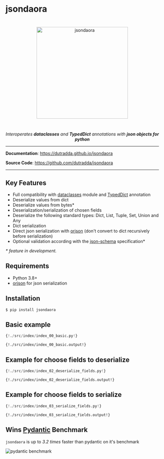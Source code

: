 # jsondaora

<p align="center" style="margin: 3em">
  <a href="https://github.com/dutradda/jsondaora">
    <img src="https://dutradda.github.io/jsondaora/jsondaora.svg" alt="jsondaora" width="300"/>
  </a>
</p>

<p align="center">
    <em>Interoperates <b>dataclasses</b> and <b>TypedDict</b> annotations with <b>json objects for python</b></em>
</p>

---

**Documentation**: <a href="https://dutradda.github.io/jsondaora" target="_blank">https://dutradda.github.io/jsondaora</a>

**Source Code**: <a href="https://github.com/dutradda/jsondaora" target="_blank">https://github.com/dutradda/jsondaora</a>

---


## Key Features

- Full compatibility with [dataclasses](https://docs.python.org/3/library/dataclasses.html) module and [TypedDict](https://www.python.org/dev/peps/pep-0589/) annotation
- Deserialize values from dict
- Deserialize values from bytes*
- Deserialization/serialization of chosen fields
- Deserialize the following standard types: Dict, List, Tuple, Set, Union and Any
- Dict serialization
- Direct json serialization with [orjson](https://github.com/ijl/orjson) (don't convert to dict recursively before serialization)
- Optional validation according with the [json-schema](https://json-schema.org/) specification*

*\* feature in development.*


## Requirements

 - Python 3.8+
 - [orjson](https://github.com/ijl/orjson) for json serialization


## Installation
```
$ pip install jsondaora
```


## Basic example

```python
{!./src/index/index_00_basic.py!}
```

```
{!./src/index/index_00_basic.output!}
```


## Example for choose fields to deserialize

```python
{!./src/index/index_02_deserialize_fields.py!}
```

```
{!./src/index/index_02_deserialize_fields.output!}
```


## Example for choose fields to serialize

```python
{!./src/index/index_03_serialize_fields.py!}
```

```
{!./src/index/index_03_serialize_fields.output!}
```


## Wins [Pydantic](https://github.com/samuelcolvin/pydantic) Benchmark

`jsondaora` is up to *3.2 times* faster than pydantic on it's benchmark

![pydantic benchmark](https://dutradda.github.io/jsondaora/benchmark.png "Pydantic Benchmark")
